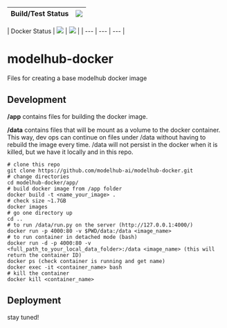 | Build/Test Status | [![](https://travis-ci.org/modelhub-ai/modelhub-docker.svg?branch=master)](https://travis-ci.org/modelhub-ai/modelhub-docker) |
| --- | --- |

| Docker Status | [![](https://images.microbadger.com/badges/image/modelhub/onnx-docker.svg)](https://microbadger.com/images/modelhub/onnx-docker "Get your own image badge on microbadger.com") |
[![](https://images.microbadger.com/badges/version/modelhub/onnx-docker.svg)](https://microbadger.com/images/modelhub/onnx-docker "Get your own version badge on microbadger.com") |
| --- | --- | --- |






# modelhub-docker
Files for creating a base modelhub docker image

## Development
**/app** contains files for building the docker image.

**/data** contains files that will be mount as a volume to the docker container. This way, dev ops can continue on files under /data without having to rebuild the image every time. /data will not persist in the docker when it is killed, but we have it locally and in this repo.


```
# clone this repo
git clone https://github.com/modelhub-ai/modelhub-docker.git
# change directories
cd modelhub-docker/app/
# build docker image from /app folder
docker build -t <name_your_image> .
# check size ~1.7GB
docker images
# go one directory up
cd ..
# to run /data/run.py on the server (http://127.0.0.1:4000/)
docker run -p 4000:80 -v $PWD/data:/data <image_name>
# to run container in detached mode (bash)
docker run -d -p 4000:80 -v <full_path_to_your_local_data_folder>:/data <image_name> (this will return the container ID)
docker ps (check container is running and get name)
docker exec -it <container_name> bash
# kill the container
docker kill <container_name>
```

## Deployment
stay tuned!

